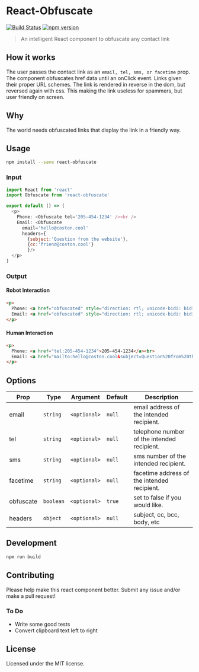 # React-Obfuscate 
[![Build Status](https://travis-ci.org/coston/react-obfuscate.png?branch=master)](https://travis-ci.org/coston/react-obfuscate)
[![npm version](https://img.shields.io/npm/v/react-obfuscate.svg?style=flat-square)](https://www.npmjs.com/package/react-obfuscate)

> An intelligent React component to obfuscate any contact link

## How it works
The user passes the contact link as an ```email, tel, sms, or facetime``` prop. The component obfuscates href data until an onClick event. Links given their proper URL schemes. The link is rendered in reverse in the dom, but reversed again with css. This making the link useless for spammers, but user friendly on screen.

## Why
The world needs obfuscated links that display the link in a friendly way.

## Usage
```bash
npm install --save react-obfuscate
```

### Input 
```javascript
import React from 'react'
import Obfuscate from 'react-obfuscate'

export default () => (
  <p>
    Phone: <Obfuscate tel='205-454-1234' /><br />
    Email: <Obfuscate 
      email='hello@coston.cool' 
      headers={
        {subject:'Question from the website'},
        {cc:'friend@coston.cool'}
        }/>
  </p>
)
```

### Output
#### Robot Interaction
```html
<p>
  Phone: <a href="obfuscated" style="direction: rtl; unicode-bidi: bidi-override;">4321-454-502</a><br>
  Email: <a href="obfuscated" style="direction: rtl; unicode-bidi: bidi-override;">looc.notsoc@olleh</a>
</p>
```

#### Human Interaction
```html
<p>
  Phone: <a href="tel:205-454-1234">205-454-1234</a><br>
  Email: <a href="mailto:hello@coston.cool&subject=Question%20from%20the%20website&cc=friend@coston.cool">hello@coston.cool</a>
</p>
```

## Options

Prop      | Type      | Argument     | Default   | Description
----------|-----------|--------------|-----------|------------
email     | `string`  | `<optional>` | `null`    | email address of the intended recipient.
tel       | `string`  | `<optional>` | `null`    | telephone number of the intended recipient.
sms       | `string`  | `<optional>` | `null`    | sms number of the intended recipient.
facetime  | `string`  | `<optional>` | `null`    | facetime address of the intended recipient.
obfuscate | `boolean` | `<optional>` | `true`    | set to false if you would like.
headers   | `object`  | `<optional>` | `null`    | subject, cc, bcc, body, etc


## Development

```bash
npm run build
```


## Contributing
Please help make this react component better. Submit any issue and/or make a pull request!

### To Do
- Write some good tests
- Convert clipboard text left to right

## License
Licensed under the MIT license.